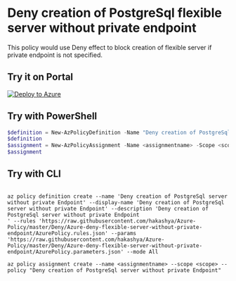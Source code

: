 # Deny creation of PostgreSql flexible server without private endpoint 

This policy would use Deny effect to block creation of flexible server if private endpoint is not specified. 
## Try it on Portal

[![Deploy to Azure](http://azuredeploy.net/deploybutton.png)](https://portal.azure.com/#blade/Microsoft_Azure_Policy/CreatePolicyDefinitionBlade/uri/https%3A%2F%2Fraw.githubusercontent.com%2Fhakashya%2FAzure-Policy%2Fmaster%2FDeny%2FAzure-deny-flexible-server-without-private-endpoint%2FAzurePolicy.json)

## Try with PowerShell

````powershell
$definition = New-AzPolicyDefinition -Name "Deny creation of PostgreSql server without private Endpoint" -DisplayName "Deny creation of PostgreSql server without private Endpoint" -description "This policy would leverage deny effect to restrict creation of Postgresql servers without private endpoint" -Policy 'https://raw.githubusercontent.com/hakashya/Azure-Policy/master/Deny/Azure-deny-flexible-server-without-private-endpoint/AzurePolicy.rules.json' -Parameter 'https://raw.githubusercontent.com/hakashya/Azure-Policy/master/Deny/Azure-deny-flexible-server-without-private-endpoint/AzurePolicy.parameters.json' -Mode All
$definition
$assignment = New-AzPolicyAssignment -Name <assignmentname> -Scope <scope> -PolicyDefinition $definition
$assignment 
````

## Try with CLI

````cli

az policy definition create --name 'Deny creation of PostgreSql server without private Endpoint' --display-name 'Deny creation of PostgreSql server without private Endpoint' --description 'Deny creation of PostgreSql server without private Endpoint
' --rules 'https://raw.githubusercontent.com/hakashya/Azure-Policy/master/Deny/Azure-deny-flexible-server-without-private-endpoint/AzurePolicy.rules.json' --params 'https://raw.githubusercontent.com/hakashya/Azure-Policy/master/Deny/Azure-deny-flexible-server-without-private-endpoint/AzurePolicy.parameters.json' --mode All

az policy assignment create --name <assignmentname> --scope <scope> --policy "Deny creation of PostgreSql server without private Endpoint" 

````
